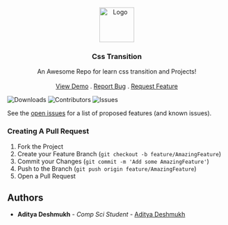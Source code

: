 <br/>
<p align="center">
  <a href="https://github.com/Aditya664/Css_transition">
    <img src="https://cdn1.iconfinder.com/data/icons/logotypes/32/badge-css-3-512.png" alt="Logo" width="80" height="80">
  </a>

  <h3 align="center">Css Transition</h3>

  <p align="center">
    An Awesome Repo for learn css transition and Projects!
    <br/>
    <br/>
    <a href="http://aditya-deshmukh.me/Css_transition/">View Demo</a>
    .
    <a href="https://github.com/Aditya664/Css_transition/issues">Report Bug</a>
    .
    <a href="https://github.com/Aditya664/Css_transition/issues">Request Feature</a>
  </p>
</p>

![Downloads](https://img.shields.io/github/downloads/Aditya664/Css_transition/total) ![Contributors](https://img.shields.io/github/contributors/Aditya664/Css_transition?color=dark-green) ![Issues](https://img.shields.io/github/issues/Aditya664/Css_transition) 

See the [open issues](https://github.com/Aditya664/Css_transition/issues) for a list of proposed features (and known issues).


### Creating A Pull Request

1. Fork the Project
2. Create your Feature Branch (`git checkout -b feature/AmazingFeature`)
3. Commit your Changes (`git commit -m 'Add some AmazingFeature'`)
4. Push to the Branch (`git push origin feature/AmazingFeature`)
5. Open a Pull Request

## Authors

* **Aditya Deshmukh** - *Comp Sci Student* - [Aditya Deshmukh](https://github.com/Aditya664/)
